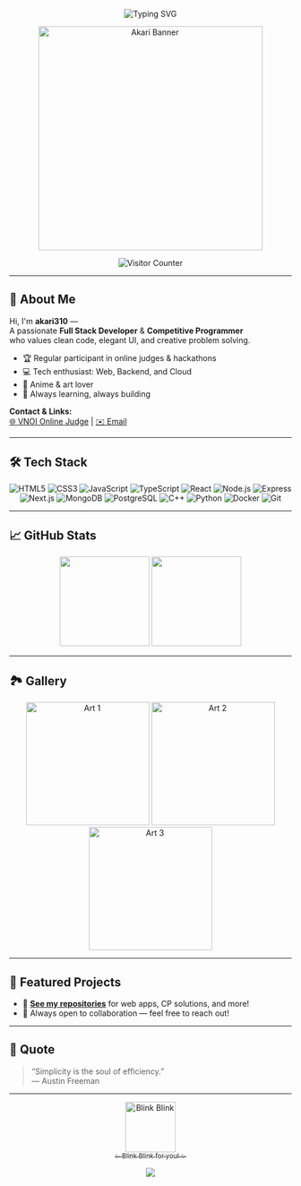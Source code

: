 <!-- Profile README for akari310 -->

<p align="center">
  <img src="https://readme-typing-svg.demolab.com/?lines=Full%20Stack%20Dev%20%7C%20Competitive%20Programmer;Nai%20wa%20~;Enjoy%20your%20stay!&font=Fira+Code&center=true&width=600&duration=2500&pause=1200&color=8E44AD&vCenter=true" alt="Typing SVG" />
</p>

<p align="center">
  <img src="https://i.imgur.com/VAkEz8u.gif" alt="Akari Banner" width="400"/>
</p>

<p align="center">
  <img src="https://access-counter.vercel.app/api/counter?name=akari310&theme=006&length=5" alt="Visitor Counter"/>
</p>

---

## 👋 About Me

Hi, I'm **akari310** —  
A passionate **Full Stack Developer** & **Competitive Programmer**  
who values clean code, elegant UI, and creative problem solving.

- 🏆 Regular participant in online judges & hackathons  
- 💻 Tech enthusiast: Web, Backend, and Cloud  
- 🎨 Anime & art lover  
- 🌱 Always learning, always building

**Contact & Links:**  
[🌐 VNOI Online Judge](https://oj.vnoi.info/user/akari310) | [✉️ Email](ngocanhyb2009@gmail.com)

---

## 🛠️ Tech Stack

<div align="center">

![HTML5](https://img.shields.io/badge/HTML5-E34F26?style=flat&logo=html5&logoColor=fff)
![CSS3](https://img.shields.io/badge/CSS3-1572B6?style=flat&logo=css3&logoColor=fff)
![JavaScript](https://img.shields.io/badge/JavaScript-F7DF1E?style=flat&logo=javascript&logoColor=222)
![TypeScript](https://img.shields.io/badge/TypeScript-3178C6?style=flat&logo=typescript&logoColor=fff)
![React](https://img.shields.io/badge/React-61DAFB?style=flat&logo=react&logoColor=222)
![Node.js](https://img.shields.io/badge/Node.js-339933?style=flat&logo=node.js&logoColor=fff)
![Express](https://img.shields.io/badge/Express-000?style=flat&logo=express&logoColor=fff)
![Next.js](https://img.shields.io/badge/Next.js-000?style=flat&logo=next.js&logoColor=fff)
![MongoDB](https://img.shields.io/badge/MongoDB-47A248?style=flat&logo=mongodb&logoColor=fff)
![PostgreSQL](https://img.shields.io/badge/PostgreSQL-4169E1?style=flat&logo=postgresql&logoColor=fff)
![C++](https://img.shields.io/badge/C++-00599C?style=flat&logo=c%2B%2B&logoColor=fff)
![Python](https://img.shields.io/badge/Python-3776AB?style=flat&logo=python&logoColor=fff)
![Docker](https://img.shields.io/badge/Docker-2496ED?style=flat&logo=docker&logoColor=fff)
![Git](https://img.shields.io/badge/Git-F05032?style=flat&logo=git&logoColor=fff)

</div>

---

## 📈 GitHub Stats

<p align="center">
  <img src="https://github-readme-stats.vercel.app/api?username=akari310&show_icons=true&hide_title=true&theme=calm" height="160" />
  <img src="https://github-readme-stats.vercel.app/api/top-langs/?username=akari310&layout=compact&theme=calm" height="160" />
</p>

---

## 🏞️ Gallery

<p align="center">
  <img src="https://cdn.donmai.us/original/17/84/__shiraori_kumo_desu_ga_nani_ka_drawn_by_shi_qi_kuang_beng__178456b789ca743565504d44bd4f1302.jpg" alt="Art 1" width="220"/>
  <img src="https://i.pinimg.com/1200x/a4/39/f4/a439f4a05c4e62734611a143f8b55d8c.jpg" alt="Art 2" width="220"/>
  <img src="https://i.pinimg.com/1200x/7c/13/72/7c13721ad0fd69f4a28033c238b2a7a0.jpg" alt="Art 3" width="220"/>
</p>

---

## 📌 Featured Projects

- 🌱 **[See my repositories](https://github.com/akari310?tab=repositories)** for web apps, CP solutions, and more!
- 🏁 Always open to collaboration — feel free to reach out!

---

## 💬 Quote

> “Simplicity is the soul of efficiency.”  
> — Austin Freeman

---

<p align="center">
  <a href="https://youtu.be/2IGwPRU28H8?si=48V4m9ebKQpo0Tht&t=8">
    <img src="https://media.tenor.com/7J9uYvQWv4wAAAAC/blink-anime.gif" width="90" alt="Blink Blink"/>
    <br/>
    <sub>✨ Blink Blink for you! ✨</sub>
  </a>
</p>

<p align="center">
  <img src="https://img.shields.io/badge/Have%20a%20wonderful%20day!-c9e7f2?style=for-the-badge&logo=star&logoColor=e67e22">
</p>
